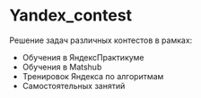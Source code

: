 # Yandex_contest

 Решение задач различных контестов в рамках:

* Обучения в ЯндексПрактикуме
* Обучения в Matshub
* Тренировок Яндекса по алгоритмам
* Самостоятельных занятий
